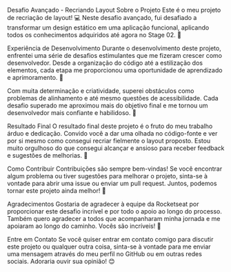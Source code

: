 Desafio Avançado - Recriando Layout
Sobre o Projeto
Este é o meu projeto de recriação de layout! 💻 Neste desafio avançado, fui desafiado a transformar um design estático em uma aplicação funcional, aplicando todos os conhecimentos adquiridos até agora no Stage 02. 🚀

Experiência de Desenvolvimento
Durante o desenvolvimento deste projeto, enfrentei uma série de desafios estimulantes que me fizeram crescer como desenvolvedor. Desde a organização do código até a estilização dos elementos, cada etapa me proporcionou uma oportunidade de aprendizado e aprimoramento. 🎯

Com muita determinação e criatividade, superei obstáculos como problemas de alinhamento e até mesmo questões de acessibilidade. Cada desafio superado me aproximou mais do objetivo final e me tornou um desenvolvedor mais confiante e habilidoso. 💪

Resultado Final
O resultado final deste projeto é o fruto do meu trabalho árduo e dedicação. Convido você a dar uma olhada no código-fonte e ver por si mesmo como consegui recriar fielmente o layout proposto. 
Estou muito orgulhoso do que consegui alcançar e ansioso para receber feedback e sugestões de melhorias. 🌟

Como Contribuir
Contribuições são sempre bem-vindas! Se você encontrar algum problema ou tiver sugestões para melhorar o projeto, sinta-se à vontade para abrir uma issue ou enviar um pull request. Juntos, podemos tornar este projeto ainda melhor! 🤝

Agradecimentos
Gostaria de agradecer à equipe da Rocketseat por proporcionar este desafio incrível e por todo o apoio ao longo do processo. Também quero agradecer a todos que acompanharam minha jornada e me apoiaram ao longo do caminho. Vocês são incríveis! 💜

Entre em Contato
Se você quiser entrar em contato comigo para discutir este projeto ou qualquer outra coisa, sinta-se à vontade para me enviar uma mensagem através do meu perfil no GitHub ou em outras redes sociais. Adoraria ouvir sua opinião! 😊
